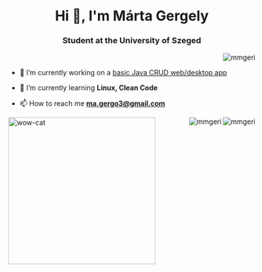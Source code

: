 <h1 align="center" >Hi 👋, I'm Márta Gergely</h1>
<h3 align="center">Student at the University of Szeged</h3>

<p>&nbsp;<img align="right" src="https://github-readme-stats.vercel.app/api?username=mmgeri&show_icons=true&locale=en&theme=radical" alt="mmgeri" /></p>

- 🔭 I’m currently working on a [basic Java CRUD web/desktop app](https://github.com/MMGeri/Basic-CRUD)

- 🌱 I’m currently learning **Linux, Clean Code**

- 📫 How to reach me **ma.gergo3@gmail.com**


<img align="left" alt="wow-cat" width="300" src="https://i.pinimg.com/originals/ef/ed/65/efed65e64ae92033afe38847a89e8d13.gif">

<p><img align="right" src="https://github-readme-streak-stats.herokuapp.com/?user=mmgeri&theme=radical" alt="mmgeri" />  </p>

<p><img align="right" src="https://github-readme-stats.vercel.app/api/top-langs?username=mmgeri&show_icons=true&locale=en&layout=compact&theme=radical" alt="mmgeri" /></p>






